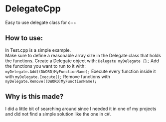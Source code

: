 # DelegateCpp
Easy to use delegate class for c++


## How to use:
In Test.cpp is a simple example.  
Make sure to define a reasonable array size in the Delegate class that holds the functions.
Create a Delegate object with: ```Delegate myDelegate {};```
Add the functions you want to run to it with: ```myDelegate.Add((DWORD)MyFunctionName);```
Execute every function inside it with ```myDelegate.Execute();```
Remove functions with ```myDelegate.Remove((DWORD)MyFunctionName);```

## Why is this made?
I did a little bit of searching around since I needed it in one of my projects and did not find a simple solution like the one in c#.
